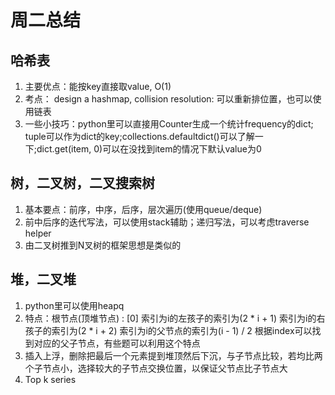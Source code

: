 # 周二总结

## 哈希表
1. 主要优点：能按key直接取value, O(1)
2. 考点： design a hashmap, collision resolution: 可以重新排位置，也可以使用链表
3. 一些小技巧：python里可以直接用Counter生成一个统计frequency的dict; tuple可以作为dict的key;collections.defaultdict()可以了解一下;dict.get(item, 0)可以在没找到item的情况下默认value为0

## 树，二叉树，二叉搜索树
1. 基本要点：前序，中序，后序，层次遍历(使用queue/deque)
2. 前中后序的迭代写法，可以使用stack辅助；递归写法，可以考虑traverse helper
3. 由二叉树推到N叉树的框架思想是类似的

## 堆，二叉堆
1. python里可以使用heapq
2. 特点：根节点(顶堆节点) : [0]
        索引为i的左孩子的索引为(2 * i + 1)
        索引为i的右孩子的索引为(2 * i + 2)
        索引为i的父节点的索引为(i - 1) / 2
        根据index可以找到对应的父子节点，有些题可以利用这个特点
3. 插入上浮，删除把最后一个元素提到堆顶然后下沉，与子节点比较，若均比两个子节点小，选择较大的子节点交换位置，以保证父节点比子节点大
4. Top k series
